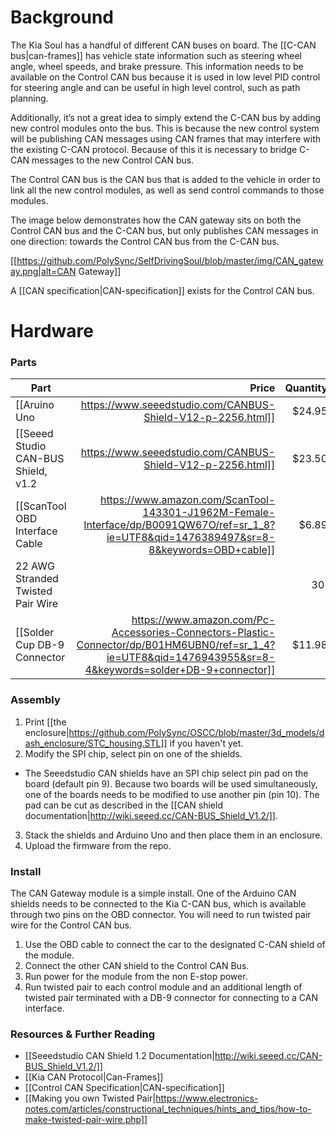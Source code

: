 # Background

The Kia Soul has a handful of different CAN buses on board. The [[C-CAN bus|can-frames]] has vehicle state information such as steering wheel angle, wheel speeds, and brake pressure. This information needs to be available on the Control CAN bus because it is used in low level PID control for steering angle and can be useful in high level control, such as path planning.

Additionally, it’s not a great idea to simply extend the C-CAN bus by adding new control modules onto the bus. This is because the new control system will be publishing CAN messages using CAN frames that may interfere with the existing C-CAN protocol. Because of this it is necessary to bridge C-CAN messages to the new Control CAN bus.


The Control CAN bus is the CAN bus that is added to the vehicle in order to link all the new control modules, as well as send control commands to those modules. 

The image below demonstrates how the CAN gateway sits on both the Control CAN bus and the C-CAN bus, but only publishes CAN messages in one direction: towards the Control CAN bus from the C-CAN bus.

[[https://github.com/PolySync/SelfDrivingSoul/blob/master/img/CAN_gateway.png|alt=CAN Gateway]] 

A [[CAN specification|CAN-specification]] exists for the Control CAN bus.

# Hardware
### Parts

| Part          | Price  |  Quantity |
| ------------- | -----:|  -----:|
| [[Aruino Uno|https://www.seeedstudio.com/CANBUS-Shield-V12-p-2256.html]]      | $24.95 | 1 |
| [[Seeed Studio CAN-BUS Shield, v1.2|https://www.seeedstudio.com/CANBUS-Shield-V12-p-2256.html]]      | $23.50 | 2 |
| [[ScanTool OBD Interface Cable|https://www.amazon.com/ScanTool-143301-J1962M-Female-Interface/dp/B0091QW67O/ref=sr_1_8?ie=UTF8&qid=1476389497&sr=8-8&keywords=OBD+cable]] | $6.89 | 1 |
| 22 AWG Stranded Twisted Pair Wire |  | 30'
| [[Solder Cup DB-9 Connector|https://www.amazon.com/Pc-Accessories-Connectors-Plastic-Connector/dp/B01HM6UBN0/ref=sr_1_4?ie=UTF8&qid=1476943955&sr=8-4&keywords=solder+DB-9+connector]] | $11.98 | 1 |

### Assembly
1. Print [[the enclosure|https://github.com/PolySync/OSCC/blob/master/3d_models/dash_enclosure/STC_housing.STL]] if you haven't yet.
2. Modify the SPI chip, select pin on one of the shields.
 - The Seeedstudio CAN shields have an SPI chip select pin pad on the board (default pin 9). Because two boards will be used simultaneously, one of the boards needs to be modified to use another pin (pin 10). The pad can be cut as described in the [[CAN shield documentation|http://wiki.seeed.cc/CAN-BUS_Shield_V1.2/]]. 
3. Stack the shields and Arduino Uno and then place them in an enclosure.
4. Upload the firmware from the repo.

### Install

The CAN Gateway module is a simple install. One of the Arduino CAN shields needs to be connected to the Kia C-CAN bus, which is available through two pins on the OBD connector. You will need to run twisted pair wire for the Control CAN bus.

1. Use the OBD cable to connect the car to the designated C-CAN shield of the module.
2. Connect the other CAN shield to the Control CAN Bus.
3. Run power for the module from the non E-stop power.
4. Run twisted pair to each control module and an additional length of twisted pair terminated with a DB-9 connector for connecting to a CAN interface.

### Resources & Further Reading

* [[Seeedstudio CAN Shield 1.2 Documentation|http://wiki.seeed.cc/CAN-BUS_Shield_V1.2/]]
* [[Kia CAN Protocol|Can-Frames]]
* [[Control CAN Specification|CAN-specification]]
* [[Making you own Twisted Pair|https://www.electronics-notes.com/articles/constructional_techniques/hints_and_tips/how-to-make-twisted-pair-wire.php]]
